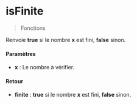 # isFinite
> Fonctions

Renvoie **true** si le nombre **x** est fini, **false** sinon.

#### Paramètres

- **x** : Le nombre à vérifier.

#### Retour

- **finite** : **true** si le nombre **x** est fini, **false** sinon.


